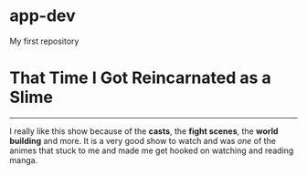 # app-dev
My first repository


# That Time I Got Reincarnated as a Slime
---
I really like this show because of the **casts**, the **fight scenes**, the **world building** and more. It is a very good show to watch and was _one_ of the animes that stuck to me and made me get hooked on watching and reading manga.
